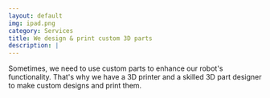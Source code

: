 ```yaml
---
layout: default
img: ipad.png
category: Services
title: We design & print custom 3D parts
description: |
---
```


  Sometimes, we need to use custom parts to enhance our robot's functionality. That's why we have a 3D printer and a skilled 3D part designer to make custom designs and print them.
